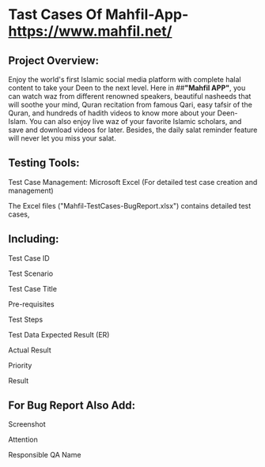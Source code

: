 # Tast Cases Of Mahfil-App-https://www.mahfil.net/
## **Project Overview:**
Enjoy the world's first Islamic social media platform with complete halal content to take your Deen to the next level. Here in ##**"Mahfil APP"**, you can watch waz from different renowned speakers, beautiful nasheeds that will soothe your mind, Quran recitation from famous Qari, easy tafsir of the Quran, and hundreds of hadith videos to know more about your Deen- Islam. You can also enjoy live waz of your favorite Islamic scholars, and save and download videos for later. Besides, the daily salat reminder feature will never let you miss your salat.
## **Testing Tools:**

Test Case Management: Microsoft Excel (For detailed test case creation and management)

The Excel files ("Mahfil-TestCases-BugReport.xlsx") contains detailed test cases, 

## **Including:**
Test Case ID

Test Scenario 

Test Case Title

Pre-requisites	

Test Steps	

Test Data	Expected Result (ER)	

Actual Result	

Priority		

Result

## **For Bug Report Also Add:**
Screenshot

Attention

Responsible QA Name
